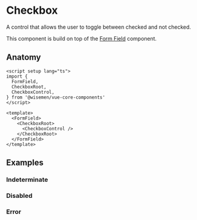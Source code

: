 # Checkbox

A control that allows the user to toggle between checked and not checked.

This component is build on top of the [Form Field](/packages/components-next/components/form-field/form-field.html) component.

<ComponentPreview name="checkbox/examples/main" />

## Anatomy

```vue
<script setup lang="ts">
import {
  FormField,
  CheckboxRoot,
  CheckboxControl,
} from '@wisemen/vue-core-components'
</script>

<template>
  <FormField>
    <CheckboxRoot>
      <CheckboxControl />
    </CheckboxRoot>
  </FormField>
</template>
```

## Examples

### Indeterminate

<ComponentPreview name="checkbox/examples/indeterminate" />

### Disabled

<ComponentPreview name="checkbox/examples/disabled" />

### Error

<ComponentPreview name="checkbox/examples/error" />

<!-- @include: ./checkbox-meta.md -->